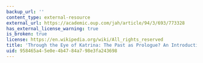 ```yaml
---
backup_url: ''
content_type: external-resource
external_url: https://academic.oup.com/jah/article/94/3/693/773328
has_external_license_warning: true
is_broken: true
license: https://en.wikipedia.org/wiki/All_rights_reserved
title: 'Through the Eye of Katrina: The Past as Prologue? An Introduction'
uid: 958465a4-5e0e-4b47-84a7-98e3fa243698
---
```

